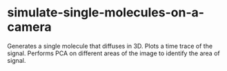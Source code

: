 # simulate-single-molecules-on-a-camera
Generates a single molecule that diffuses in 3D. Plots a time trace of the signal. Performs PCA on different areas of the image to identify the area of signal.
